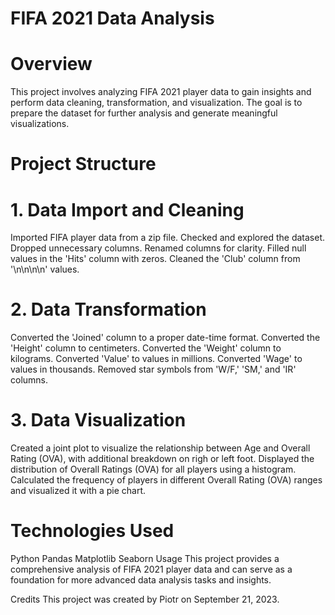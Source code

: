 # FIFA 2021 Data Analysis
# Overview
This project involves analyzing FIFA 2021 player data to gain insights and perform data cleaning, transformation, and visualization. The goal is to prepare the dataset for further analysis and generate meaningful visualizations.

# Project Structure
# 1. Data Import and Cleaning
Imported FIFA player data from a zip file.
Checked and explored the dataset.
Dropped unnecessary columns.
Renamed columns for clarity.
Filled null values in the 'Hits' column with zeros.
Cleaned the 'Club' column from '\n\n\n\n' values.
# 2. Data Transformation
Converted the 'Joined' column to a proper date-time format.
Converted the 'Height' column to centimeters.
Converted the 'Weight' column to kilograms.
Converted 'Value' to values in millions.
Converted 'Wage' to values in thousands.
Removed star symbols from 'W/F,' 'SM,' and 'IR' columns.
# 3. Data Visualization
Created a joint plot to visualize the relationship between Age and Overall Rating (OVA), with additional breakdown on righ or left foot. 
Displayed the distribution of Overall Ratings (OVA) for all players using a histogram.
Calculated the frequency of players in different Overall Rating (OVA) ranges and visualized it with a pie chart.
# Technologies Used
Python
Pandas
Matplotlib
Seaborn
Usage
This project provides a comprehensive analysis of FIFA 2021 player data and can serve as a foundation for more advanced data analysis tasks and insights.

Credits
This project was created by Piotr on September 21, 2023.
